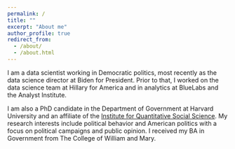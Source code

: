 ```yaml
---
permalink: /
title: ""
excerpt: "About me"
author_profile: true
redirect_from: 
  - /about/
  - /about.html
---
```


I am a data scientist working in Democratic politics, most recently as the data science director at Biden for President. Prior to that, I worked on the data science team at Hillary for America and in analytics at BlueLabs and the Analyst Institute. 

I am also a PhD candidate in the Department of Government at Harvard University and an affiliate of the [Institute for Quantitative Social Science](https://www.iq.harvard.edu/). My research interests include political behavior and American politics with a focus on political campaigns and public opinion. I received my BA in Government from The College of William and Mary.
